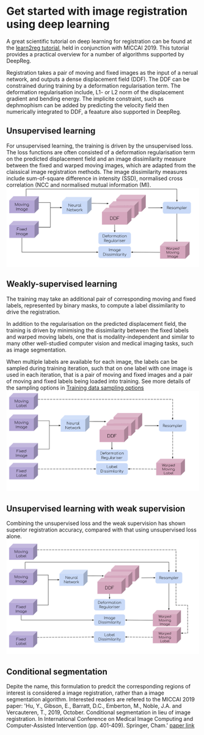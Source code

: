 # Get started with image registration using deep learning

A great scientific tutorial on deep learning for registration can be found at the [learn2reg tutorial](https://learn2reg.github.io/), held in conjunction with MICCAI 2019. This tutorial provides a practical overview for a number of algorithms supported by DeepReg.

Registration takes a pair of moving and fixed images as the input of a nerual network, and outputs a dense displacement field (DDF). The DDF can be constrained during training by a deformation regularisation term. The deformation regularisation include, L1- or L2 norm of the displacement gradient and bending energy. The implicite constraint, such as dephmophism can be added by predicting the velocity field then numerically integrated to DDF, a feaature also supported in DeepReg.

## Unsupervised learning
For unsupervised learning, the training is driven by the unsupervised loss. The loss functions are often consisted of a deformation regularisation term on the predicted displacement field and an image dissimilarity measure between the fixed and warped moving images, which are adapted from the claissical image registration methods. The image dissimilarity measures include sum-of-square difference in intensity (SSD), normalised cross correlation (NCC and normalised mutual information (MI). 
![alt text](./media/deepreg-tutorial-unsupervised.svg "Unsupervised")

## Weakly-supervised learning
The training may take an additional pair of corresponding moving and fixed labels, represented by binary masks, to compute a label dissimilarity to drive the registration.  

In addition to the regularisation on the predicted displacement field, the training is driven by minimising the dissimilarity between the fixed labels and warped moving labels, one that is modality-independent and similar to many other well-studied computer vision and medical imaging tasks, such as image segmentation. 

When multiple labels are available for each image, the labels can be sampled during training iteration, such that on one label with one image is used in each iteration, that is a pair of moving and fixed images and a pair of moving and fixed labels being loaded into training. See more details of the sampling options in [Training data sampling options](./sampling.md)
![alt text](./media/deepreg-tutorial-weakly.svg "Weakly")

## Unsupervised learning with weak supervision
Combining the unsupervised loss and the weak supervision has shown superior registration accuracy, compared with that using unsupervised loss alone.
![alt text](./media/deepreg-tutorial-combined.svg "combined")


## Conditional segmentation
Depite the name, this formulation to predcit the corresponding regions of interest is considered a image registration, rather than a image segmentation algorithm. Interested readers are refered to the MICCAI 2019 paper:
'Hu, Y., Gibson, E., Barratt, D.C., Emberton, M., Noble, J.A. and Vercauteren, T., 2019, October. Conditional segmentation in lieu of image registration. In International Conference on Medical Image Computing and Computer-Assisted Intervention (pp. 401-409). Springer, Cham.'
[paper link](https://arxiv.org/abs/1907.00438)